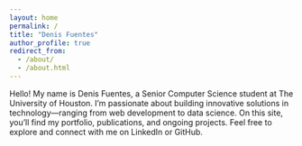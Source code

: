 ```yaml
---
layout: home
permalink: /
title: "Denis Fuentes"
author_profile: true
redirect_from: 
  - /about/
  - /about.html
---
```

Hello! My name is Denis Fuentes, a Senior Computer Science student at The University of Houston. I’m passionate about building innovative solutions in technology—ranging from web development to data science. On this site, you’ll find my portfolio, publications, and ongoing projects. Feel free to explore and connect with me on LinkedIn or GitHub.